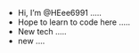 - Hi, I’m @HEee6991 .....
- Hope to learn to code here .....
- New tech .....
- new ....

<!---
HEee6991/HEee6991 is a ✨ special ✨ repository because its `README.md` (this file) appears on your GitHub profile.
You can click the Preview link to take a look at your changes.
--->
